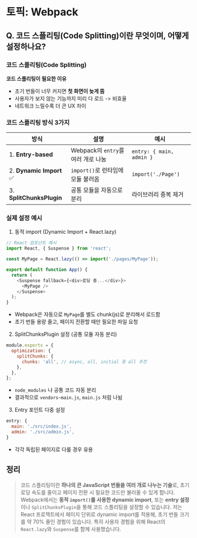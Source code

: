 # 토픽: Webpack

## Q. 코드 스플리팅(Code Splitting)이란 무엇이며, 어떻게 설정하나요?

### 코드 스플리팅(Code Splitting)

**코드 스플리팅이 필요한 이유**

- 초기 번들이 너무 커지면 **첫 화면이 늦게 뜸**
- 사용자가 보지 않는 기능까지 미리 다 로드 -> 비효율
- 네트워크 느릴수록 더 큰 UX 차이

### 코드 스플리팅 방식 3가지

| 방식                     | 설명                               | 예시                     |
| ------------------------ | ---------------------------------- | ------------------------ |
| 1. **Entry-based**       | Webpack의 `entry`를 여러 개로 나눔 | `entry: { main, admin }` |
| 2. **Dynamic Import** ✅ | `import()`로 런타임에 모듈 불러옴  | `import('./Page')`       |
| 3. **SplitChunksPlugin** | 공통 모듈을 자동으로 분리          | 라이브러리 중복 제거     |

### 실제 설정 예시

1. 동적 import (Dynamic Import + React.lazy)

```js
// React 컴포넌트 예시
import React, { Suspense } from 'react';

const MyPage = React.lazy(() => import('./pages/MyPage'));

export default function App() {
  return (
    <Suspense fallback={<div>로딩 중...</div>}>
      <MyPage />
    </Suspense>
  );
}
```

- Webpack은 자동으로 `MyPage`를 별도 chunk(js)로 분리해서 로드함
- 초기 번들 용량 줄고, 페이지 전환할 때만 필요한 파일 요청

2. SplitChunksPlugin 설정 (공통 모듈 자동 분리)

```js
module.exports = {
  optimization: {
    splitChunks: {
      chunks: 'all', // async, all, initial 중 all 추천
    },
  },
};
```

- `node_modules` 나 공통 코드 자동 분리
- 결과적으로 `vendors~main.js`, `main.js` 처럼 나뉨

3. Entry 포인트 다중 설정

```js
entry: {
  main: './src/index.js',
  admin: './src/admin.js',
}
```

- 각각 독립된 페이지로 다룰 경우 유용

## 정리

> 코드 스플리팅이란 **하나의 큰 JavaScript 번들을 여러 개로 나누는 기술**로, 초기 로딩 속도를 줄이고 페이지 전환 시 필요한 코드만 불러올 수 있게 합니다.
> Webpack에서는 **동적 `import()`를 사용한 dynamic import**, 또는 **entry 설정**이나 `SplitChunksPlugin`을 통해 코드 스플리팅을 설정할 수 있습니다.
> 저는 React 프로젝트에서 페이지 단위로 dynamic import를 적용해, 초기 번들 크기를 약 70% 줄인 경험이 있습니다.
> 특히 사용자 경험을 위해 React의 `React.lazy`와 `Suspense`를 함께 사용했습니다.
